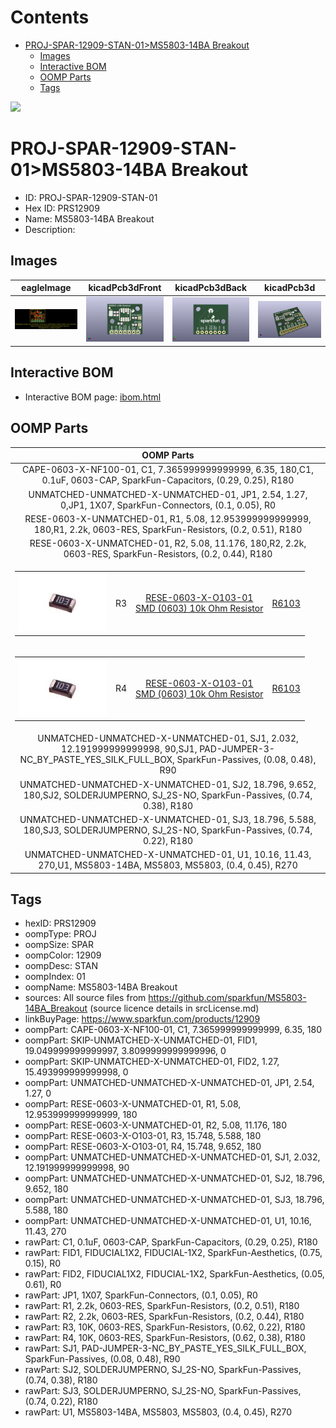 



Contents
========

* [PROJ-SPAR-12909-STAN-01>MS5803-14BA Breakout](#proj-spar-12909-stan-01ms5803-14ba-breakout)
	* [Images](#images)
	* [Interactive BOM](#interactive-bom)
	* [OOMP Parts](#oomp-parts)
	* [Tags](#tags)
  
![][im]
# PROJ-SPAR-12909-STAN-01>MS5803-14BA Breakout

- ID: PROJ-SPAR-12909-STAN-01
- Hex ID: PRS12909
- Name: MS5803-14BA Breakout
- Description: 

## Images
  
  

|eagleImage|kicadPcb3dFront|kicadPcb3dBack|kicadPcb3d|
| :---: | :---: | :---: | :---: |
|[![eagleImage](eagleImage_140.png)](eagleImage_600.png)|[![kicadPcb3dFront](kicadPcb3dFront_140.png)](kicadPcb3dFront_600.png)|[![kicadPcb3dBack](kicadPcb3dBack_140.png)](kicadPcb3dBack_600.png)|[![kicadPcb3d](kicadPcb3d_140.png)](kicadPcb3d_600.png)|

## Interactive BOM

- Interactive BOM page: [ibom.html](kicad/bom/ibom.html)

## OOMP Parts
  

|OOMP Parts|
| :---: |
|CAPE-0603-X-NF100-01, C1, 7.365999999999999, 6.35, 180,C1, 0.1uF, 0603-CAP, SparkFun-Capacitors, (0.29, 0.25), R180|
|UNMATCHED-UNMATCHED-X-UNMATCHED-01, JP1, 2.54, 1.27, 0,JP1, 1X07, SparkFun-Connectors, (0.1, 0.05), R0|
|RESE-0603-X-UNMATCHED-01, R1, 5.08, 12.953999999999999, 180,R1, 2.2k, 0603-RES, SparkFun-Resistors, (0.2, 0.51), R180|
|RESE-0603-X-UNMATCHED-01, R2, 5.08, 11.176, 180,R2, 2.2k, 0603-RES, SparkFun-Resistors, (0.2, 0.44), R180|
|<table><tr><td>![RESE-0603-X-O103-01](https://raw.githubusercontent.com/oomlout/oomlout_OOMP_parts/main/RESE-0603-X-O103-01/image_140.jpg)</td><td> R3</td><td>[RESE-0603-X-O103-01<br>SMD (0603) 10k Ohm Resistor](https://github.com/oomlout/oomlout_OOMP_parts/tree/main/RESE-0603-X-O103-01/)</td><td>[R6103](https://github.com/oomlout/oomlout_OOMP_parts/tree/main/RESE-0603-X-O103-01/)</td></tr></table>|
|<table><tr><td>![RESE-0603-X-O103-01](https://raw.githubusercontent.com/oomlout/oomlout_OOMP_parts/main/RESE-0603-X-O103-01/image_140.jpg)</td><td> R4</td><td>[RESE-0603-X-O103-01<br>SMD (0603) 10k Ohm Resistor](https://github.com/oomlout/oomlout_OOMP_parts/tree/main/RESE-0603-X-O103-01/)</td><td>[R6103](https://github.com/oomlout/oomlout_OOMP_parts/tree/main/RESE-0603-X-O103-01/)</td></tr></table>|
|UNMATCHED-UNMATCHED-X-UNMATCHED-01, SJ1, 2.032, 12.191999999999998, 90,SJ1, PAD-JUMPER-3-NC_BY_PASTE_YES_SILK_FULL_BOX, SparkFun-Passives, (0.08, 0.48), R90|
|UNMATCHED-UNMATCHED-X-UNMATCHED-01, SJ2, 18.796, 9.652, 180,SJ2, SOLDERJUMPERNO, SJ_2S-NO, SparkFun-Passives, (0.74, 0.38), R180|
|UNMATCHED-UNMATCHED-X-UNMATCHED-01, SJ3, 18.796, 5.588, 180,SJ3, SOLDERJUMPERNO, SJ_2S-NO, SparkFun-Passives, (0.74, 0.22), R180|
|UNMATCHED-UNMATCHED-X-UNMATCHED-01, U1, 10.16, 11.43, 270,U1, MS5803-14BA, MS5803, MS5803, (0.4, 0.45), R270|

## Tags

- hexID: PRS12909
- oompType: PROJ
- oompSize: SPAR
- oompColor: 12909
- oompDesc: STAN
- oompIndex: 01
- oompName: MS5803-14BA Breakout
- sources: All source files from https://github.com/sparkfun/MS5803-14BA_Breakout (source licence details in srcLicense.md)
- linkBuyPage: https://www.sparkfun.com/products/12909
- oompPart: CAPE-0603-X-NF100-01, C1, 7.365999999999999, 6.35, 180
- oompPart: SKIP-UNMATCHED-X-UNMATCHED-01, FID1, 19.049999999999997, 3.8099999999999996, 0
- oompPart: SKIP-UNMATCHED-X-UNMATCHED-01, FID2, 1.27, 15.493999999999998, 0
- oompPart: UNMATCHED-UNMATCHED-X-UNMATCHED-01, JP1, 2.54, 1.27, 0
- oompPart: RESE-0603-X-UNMATCHED-01, R1, 5.08, 12.953999999999999, 180
- oompPart: RESE-0603-X-UNMATCHED-01, R2, 5.08, 11.176, 180
- oompPart: RESE-0603-X-O103-01, R3, 15.748, 5.588, 180
- oompPart: RESE-0603-X-O103-01, R4, 15.748, 9.652, 180
- oompPart: UNMATCHED-UNMATCHED-X-UNMATCHED-01, SJ1, 2.032, 12.191999999999998, 90
- oompPart: UNMATCHED-UNMATCHED-X-UNMATCHED-01, SJ2, 18.796, 9.652, 180
- oompPart: UNMATCHED-UNMATCHED-X-UNMATCHED-01, SJ3, 18.796, 5.588, 180
- oompPart: UNMATCHED-UNMATCHED-X-UNMATCHED-01, U1, 10.16, 11.43, 270
- rawPart: C1, 0.1uF, 0603-CAP, SparkFun-Capacitors, (0.29, 0.25), R180
- rawPart: FID1, FIDUCIAL1X2, FIDUCIAL-1X2, SparkFun-Aesthetics, (0.75, 0.15), R0
- rawPart: FID2, FIDUCIAL1X2, FIDUCIAL-1X2, SparkFun-Aesthetics, (0.05, 0.61), R0
- rawPart: JP1, 1X07, SparkFun-Connectors, (0.1, 0.05), R0
- rawPart: R1, 2.2k, 0603-RES, SparkFun-Resistors, (0.2, 0.51), R180
- rawPart: R2, 2.2k, 0603-RES, SparkFun-Resistors, (0.2, 0.44), R180
- rawPart: R3, 10K, 0603-RES, SparkFun-Resistors, (0.62, 0.22), R180
- rawPart: R4, 10K, 0603-RES, SparkFun-Resistors, (0.62, 0.38), R180
- rawPart: SJ1, PAD-JUMPER-3-NC_BY_PASTE_YES_SILK_FULL_BOX, SparkFun-Passives, (0.08, 0.48), R90
- rawPart: SJ2, SOLDERJUMPERNO, SJ_2S-NO, SparkFun-Passives, (0.74, 0.38), R180
- rawPart: SJ3, SOLDERJUMPERNO, SJ_2S-NO, SparkFun-Passives, (0.74, 0.22), R180
- rawPart: U1, MS5803-14BA, MS5803, MS5803, (0.4, 0.45), R270



[im]: kicadPcb3d_450.png
